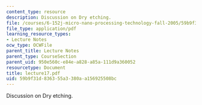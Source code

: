 ```yaml
---
content_type: resource
description: Discussion on Dry etching.
file: /courses/6-152j-micro-nano-processing-technology-fall-2005/59b9f31d836355a3380aa156925508bc_lecture17.pdf
file_type: application/pdf
learning_resource_types:
- Lecture Notes
ocw_type: OCWFile
parent_title: Lecture Notes
parent_type: CourseSection
parent_uid: 950e560c-e84e-a828-a85a-111d9a360052
resourcetype: Document
title: lecture17.pdf
uid: 59b9f31d-8363-55a3-380a-a156925508bc
---
```

Discussion on Dry etching.

